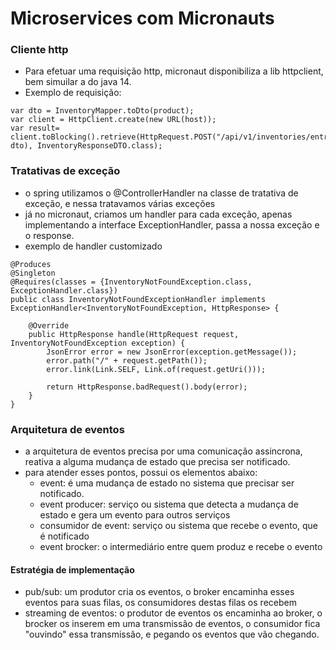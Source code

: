 # Microservices com Micronauts
### Cliente http
- Para efetuar uma requisição http, micronaut disponibiliza a lib httpclient, bem simuilar a do java 14.
- Exemplo de requisição:

```
var dto = InventoryMapper.toDto(product);
var client = HttpClient.create(new URL(host));
var result= client.toBlocking().retrieve(HttpRequest.POST("/api/v1/inventories/entrance", dto), InventoryResponseDTO.class);
```
### Tratativas de exceção
- o spring utilizamos o @ControllerHandler na classe de tratativa de exceção, e nessa tratavamos várias exceções
- já no micronaut, criamos um handler para cada exceção, apenas implementando a interface ExceptionHandler, passa a nossa exceção e o response.
- exemplo de handler customizado

```
@Produces
@Singleton
@Requires(classes = {InventoryNotFoundException.class, ExceptionHandler.class})
public class InventoryNotFoundExceptionHandler implements ExceptionHandler<InventoryNotFoundException, HttpResponse> {

    @Override
    public HttpResponse handle(HttpRequest request, InventoryNotFoundException exception) {
        JsonError error = new JsonError(exception.getMessage());
        error.path("/" + request.getPath());
        error.link(Link.SELF, Link.of(request.getUri()));

        return HttpResponse.badRequest().body(error);
    }
}

```
### Arquitetura de eventos
- a arquitetura de eventos precisa por uma comunicação assincrona, reativa a alguma mudança de estado que precisa ser notificado.
- para atender esses pontos, possui os elementos abaixo:
  - event: é uma mudança de estado no sistema que precisar ser notificado.
  - event producer: serviço ou sistema que detecta a mudança de estado e gera um evento para outros serviços 
  - consumidor de event: serviço ou sistema que recebe o evento, que é notificado
  - event brocker: o intermediário entre quem produz e recebe o evento

#### Estratégia de implementação
- pub/sub: um produtor cria os eventos, o broker encaminha esses eventos para suas filas, os consumidores destas filas os recebem
- streaming de eventos: o produtor de eventos os encaminha ao broker, o brocker os inserem em uma transmissão de eventos, o consumidor fica "ouvindo" essa transmissão, e pegando os eventos que vão chegando.
